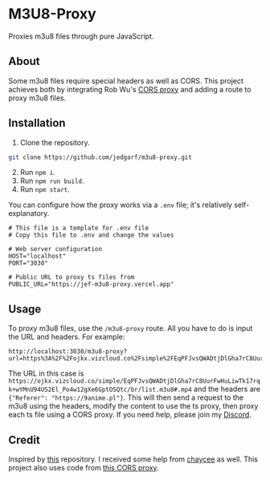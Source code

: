 # M3U8-Proxy
Proxies m3u8 files through pure JavaScript.

## About
Some m3u8 files require special headers as well as CORS. This project achieves both by integrating Rob Wu's [CORS proxy](https://github.com/Rob--W/cors-anywhere) and adding a route to proxy m3u8 files.

## Installation
1. Clone the repository.
```bash
git clone https://github.com/jedgarf/m3u8-proxy.git
```
2. Run `npm i`.
3. Run `npm run build`.
4. Run `npm start`.

You can configure how the proxy works via a `.env` file; it's relatively self-explanatory.
```
# This file is a template for .env file
# Copy this file to .env and change the values

# Web server configuration
HOST="localhost"
PORT="3030"

# Public URL to proxy ts files from
PUBLIC_URL="https://jef-m3u8-proxy.vercel.app"
```

## Usage
To proxy m3u8 files, use the `/m3u8-proxy` route. All you have to do is input the URL and headers. For example:
```
http://localhost:3030/m3u8-proxy?url=https%3A%2F%2Fojkx.vizcloud.co%2Fsimple%2FEqPFJvsQWADtjDlGha7rC8UurFwHuLiwTk17rqk%2BwYMnU94US2El_Po4w12gXe6GptOSQtc%2Fbr%2Flist.m3u8%23.mp4&headers=%7B%22referer%22%3A%22https%3A%2F%2F9anime.pl%22%7D
```
The URL in this case is `https://ojkx.vizcloud.co/simple/EqPFJvsQWADtjDlGha7rC8UurFwHuLiwTk17rqk+wYMnU94US2El_Po4w12gXe6GptOSQtc/br/list.m3u8#.mp4` and the headers are `{"Referer": "https://9anime.pl"}`. This will then send a request to the m3u8 using the headers, modify the content to use the ts proxy, then proxy each ts file using a CORS proxy. If you need help, please join my [Discord](https://discord.gg/F87wYBtnkC).

## Credit
Inspired by [this](https://github.com/chaycee/M3U8Proxy) repository. I received some help from [chaycee](https://github.com/chaycee) as well. This project also uses code from [this CORS proxy](https://github.com/Rob--W/cors-anywhere).